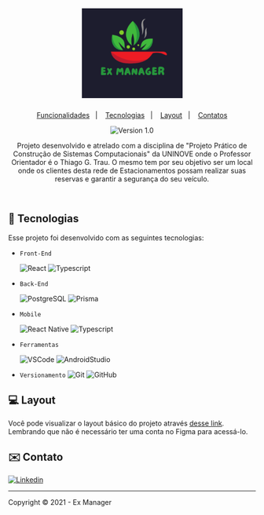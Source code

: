 <h1 align="center">
  <img src="./mobile/src/assets/LogoExManager3.png">
</h1>

<p align="center">
  <a href="#-funcionalidades">Funcionalidades</a>&nbsp;&nbsp;&nbsp;|&nbsp;&nbsp;&nbsp;
  <a href="#-tecnologias">Tecnologias</a>&nbsp;&nbsp;&nbsp;|&nbsp;&nbsp;&nbsp;
  <a href="#-layout">Layout</a>&nbsp;&nbsp;&nbsp;|&nbsp;&nbsp;&nbsp;
  <a href="#-contatos">Contatos</a>
</p>

<p align="center">
    <img src="https://img.shields.io/static/v1?label=Version&message=1.0&color=A9A9A9&labelColor=000000" alt="Version 1.0"/>
</p>


<p align="center">
  Projeto desenvolvido e atrelado com a disciplina de "Projeto Prático de Construção de Sistemas Computacionais" da UNINOVE onde o Professor Orientador é o Thiago G. Trau. O mesmo tem por seu objetivo ser um local onde os clientes desta rede de Estacionamentos possam realizar suas reservas e garantir a segurança do seu veículo. 
</p>

<br/>

<!-- LINGUAGENS -->
## 🚀 Tecnologias
Esse projeto foi desenvolvido com as seguintes tecnologias:

- `Front-End` 

   ![React](https://img.shields.io/badge/React-20232A?style=for-the-badge&logo=react&logoColor=61DAFB) 
   ![Typescript](https://img.shields.io/badge/TypeScript-007ACC?style=for-the-badge&logo=typescript&logoColor=white)

 - `Back-End` 
          
   ![PostgreSQL](https://img.shields.io/badge/PostgreSQL-316192?style=for-the-badge&logo=postgresql&logoColor=white)
   ![Prisma](https://img.shields.io/badge/Prisma-3982CE?style=for-the-badge&logo=Prisma&logoColor=white)
        
 - `Mobile` 
 
   ![React Native](https://img.shields.io/badge/React_Native-20232A?style=for-the-badge&logo=react&logoColor=61DAFB)
   ![Typescript](https://img.shields.io/badge/TypeScript-007ACC?style=for-the-badge&logo=typescript&logoColor=white)
           
- `Ferramentas` 

   ![VSCode](https://img.shields.io/badge/Visual_Studio_Code-0078D4?style=for-the-badge&logo=visual%20studio%20code&logoColor=white)
   ![AndroidStudio](https://img.shields.io/badge/Android_Studio-3DDC84?style=for-the-badge&logo=android-studio&logoColor=white)
              
- `Versionamento` ![Git](https://img.shields.io/badge/-Git-05122A?&logo=git)
                  ![GitHub](https://img.shields.io/badge/-GitHub-05122A?&logo=github)

<!-- LAYOUT DO SISTEMA -->
## 💻 Layout
Você pode visualizar o layout básico do projeto através [desse link](https://www.figma.com/file/HhqD02XrBa095S21muQ6Ho/Ex-Manager?node-id=0-1&t=eOTbDJZgXxGV6DFl-0). Lembrando que não é necessário ter uma conta no Figma para acessá-lo.


<!-- CONTATO -->
## ✉️ Contato
[![Linkedin](https://img.shields.io/badge/-Linkedln-0A66C2?&logo=Linkedin&logoColor=FFFFFF)](https://www.linkedin.com/in/matheus-meneses-messias-13bb73186/)&nbsp;

---

Copyright ©️ 2021 - Ex Manager
